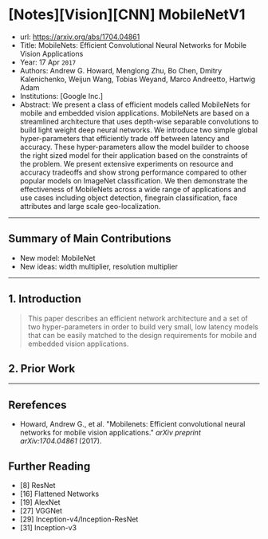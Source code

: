 # [Notes][Vision][CNN] MobileNetV1

* url: https://arxiv.org/abs/1704.04861
* Title: MobileNets: Efficient Convolutional Neural Networks for Mobile Vision Applications
* Year: 17 Apr `2017`
* Authors: Andrew G. Howard, Menglong Zhu, Bo Chen, Dmitry Kalenichenko, Weijun Wang, Tobias Weyand, Marco Andreetto, Hartwig Adam
* Institutions: [Google Inc.]
* Abstract: We present a class of efficient models called MobileNets for mobile and embedded vision applications. MobileNets are based on a streamlined architecture that uses depth-wise separable convolutions to build light weight deep neural networks. We introduce two simple global hyper-parameters that efficiently trade off between latency and accuracy. These hyper-parameters allow the model builder to choose the right sized model for their application based on the constraints of the problem. We present extensive experiments on resource and accuracy tradeoffs and show strong performance compared to other popular models on ImageNet classification. We then demonstrate the effectiveness of MobileNets across a wide range of applications and use cases including object detection, finegrain classification, face attributes and large scale geo-localization.

----------------------------------------------------------------------------------------------------

## Summary of Main Contributions

* New model: MobileNet
* New ideas: width multiplier, resolution multiplier

----------------------------------------------------------------------------------------------------

## 1. Introduction

> This paper describes an efficient network architecture and a set of two hyper-parameters in order to build very small, low latency models that can be easily matched to the design requirements for mobile and embedded vision applications.

## 2. Prior Work



----------------------------------------------------------------------------------------------------

## Rerefences

* Howard, Andrew G., et al. "Mobilenets: Efficient convolutional neural networks for mobile vision applications." *arXiv preprint arXiv:1704.04861* (2017).

## Further Reading

* [8] ResNet
* [16] Flattened Networks
* [19] AlexNet
* [27] VGGNet
* [29] Inception-v4/Inception-ResNet
* [31] Inception-v3
